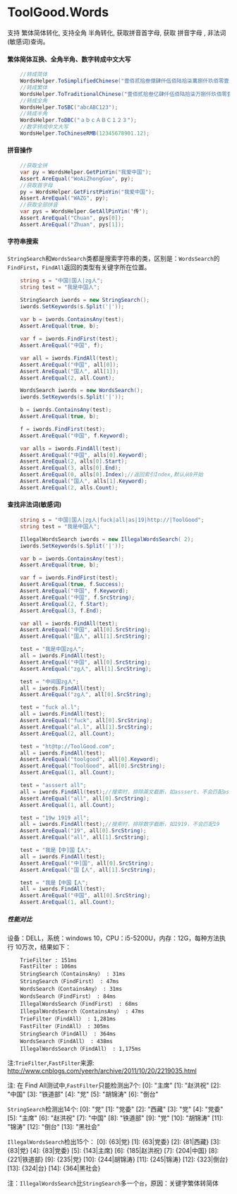 ToolGood.Words
==================
支持 繁体简体转化, 支持全角 半角转化, 获取拼音首字母, 获取 拼音字母 , 非法词(敏感词)查询。


#### 繁体简体互换、全角半角、数字转成中文大写

``` csharp
    //转成简体
    WordsHelper.ToSimplifiedChinese("壹佰贰拾叁億肆仟伍佰陆拾柒萬捌仟玖佰零壹元壹角贰分");
    //转成繁体
    WordsHelper.ToTraditionalChinese("壹佰贰拾叁亿肆仟伍佰陆拾柒万捌仟玖佰零壹元壹角贰分");
    //转成全角
    WordsHelper.ToSBC("abcABC123");
    //转成半角
    WordsHelper.ToDBC("ａｂｃＡＢＣ１２３");
    //数字转成中文大写
    WordsHelper.ToChineseRMB(12345678901.12);
``` 

#### 拼音操作

``` csharp
    //获取全拼
    var py = WordsHelper.GetPinYin("我爱中国");
    Assert.AreEqual("WoAiZhongGuo", py);
    //获取首字母
    py = WordsHelper.GetFirstPinYin("我爱中国");
    Assert.AreEqual("WAZG", py);
    //获取全部拼音
    var pys = WordsHelper.GetAllPinYin('传');
    Assert.AreEqual("Chuan", pys[0]);
    Assert.AreEqual("Zhuan", pys[1]);
``` 

#### 字符串搜索
`StringSearch`和`WordsSearch`类都是搜索字符串的类，区别是：`WordsSearch`的`FindFirst`，`FindAll`返回的类型有关键字所在位置。


``` csharp
    string s = "中国|国人|zg人";
    string test = "我是中国人";

    StringSearch iwords = new StringSearch();
    iwords.SetKeywords(s.Split('|'));
    
    var b = iwords.ContainsAny(test);
    Assert.AreEqual(true, b);

    var f = iwords.FindFirst(test);
    Assert.AreEqual("中国", f);

    var all = iwords.FindAll(test);
    Assert.AreEqual("中国", all[0]);
    Assert.AreEqual("国人", all[1]);
    Assert.AreEqual(2, all.Count);

    WordsSearch iwords = new WordsSearch();
    iwords.SetKeywords(s.Split('|'));

    b = iwords.ContainsAny(test);
    Assert.AreEqual(true, b);

    f = iwords.FindFirst(test);
    Assert.AreEqual("中国", f.Keyword);

    var alls = iwords.FindAll(test);
    Assert.AreEqual("中国", alls[0].Keyword);
    Assert.AreEqual(2, alls[0].Start);
    Assert.AreEqual(3, alls[0].End);
    Assert.AreEqual(0, alls[0].Index);//返回索引Index,默认从0开始
    Assert.AreEqual("国人", alls[1].Keyword);
    Assert.AreEqual(2, alls.Count);
``` 

#### 查找非法词(敏感词)

``` csharp
    string s = "中国|国人|zg人|fuck|all|as|19|http://|ToolGood";
    string test = "我是中国人";

    IllegalWordsSearch iwords = new IllegalWordsSearch( 2);
    iwords.SetKeywords(s.Split('|'));

    var b = iwords.ContainsAny(test);
    Assert.AreEqual(true, b);

    var f = iwords.FindFirst(test);
    Assert.AreEqual(true, f.Success);
    Assert.AreEqual("中国", f.Keyword);
    Assert.AreEqual("中国", f.SrcString);
    Assert.AreEqual(2, f.Start);
    Assert.AreEqual(3, f.End);

    var all = iwords.FindAll(test);
    Assert.AreEqual("中国", all[0].SrcString);
    Assert.AreEqual("国人", all[1].SrcString);

    test = "我是中国zg人";
    all = iwords.FindAll(test);
    Assert.AreEqual("中国", all[0].SrcString);
    Assert.AreEqual("zg人", all[1].SrcString);

    test = "中间国zg人";
    all = iwords.FindAll(test);
    Assert.AreEqual("zg人", all[0].SrcString);

    test = "fuck al.l";
    all = iwords.FindAll(test);
    Assert.AreEqual("fuck", all[0].SrcString);
    Assert.AreEqual("al.l", all[1].SrcString);
    Assert.AreEqual(2, all.Count);

    test = "ht@tp://ToolGood.com";
    all = iwords.FindAll(test);
    Assert.AreEqual("toolgood", all[0].Keyword);
    Assert.AreEqual("ToolGood", all[0].SrcString);
    Assert.AreEqual(1, all.Count);

    test = "asssert all";
    all = iwords.FindAll(test);//搜索时，排除英文截断，如asssert，不会匹配as
    Assert.AreEqual("all", all[0].SrcString);
    Assert.AreEqual(1, all.Count);

    test = "19w 1919 all";
    all = iwords.FindAll(test);//搜索时，排除数字截断，如1919，不会匹配19
    Assert.AreEqual("19", all[0].SrcString);
    Assert.AreEqual("all", all[1].SrcString);

    test = "我是【中]国【人";
    all = iwords.FindAll(test);
    Assert.AreEqual("中]国", all[0].SrcString);
    Assert.AreEqual("国【人", all[1].SrcString);

    test = "我是【中国【人";
    all = iwords.FindAll(test);
    Assert.AreEqual("中国", all[0].SrcString);
    Assert.AreEqual(1, all.Count);
```

##### 性能对比
设备：DELL，系统：windows 10，CPU：i5-5200U，内存：12G，每种方法执行 10万次，结果如下：
```
    TrieFilter : 151ms
    FastFilter : 106ms
    StringSearch（ContainsAny） : 31ms
    StringSearch（FindFirst） : 47ms
    WordsSearch（ContainsAny） : 31ms
    WordsSearch（FindFirst） : 84ms
    IllegalWordsSearch（FindFirst） : 68ms
    IllegalWordsSearch（ContainsAny） : 47ms
    TrieFilter（FindAll） : 1,281ms
    FastFilter（FindAll） : 305ms
    StringSearch（FindAll） : 364ms
    WordsSearch（FindAll） : 438ms
    IllegalWordsSearch（FindAll） : 1,175ms
```


注:`TrieFilter`,`FastFilter`来源: http://www.cnblogs.com/yeerh/archive/2011/10/20/2219035.html

注: 在 Find All测试中,`FastFilter`只能检测出7个:
    [0]: "主席"
    [1]: "赵洪祝"
    [2]: "中国"
    [3]: "铁道部"
    [4]: "党"
    [5]: "胡锦涛"
    [6]: "倒台"

`StringSearch`检测出14个:
    [0]: "党"
    [1]: "党委"
    [2]: "西藏"
    [3]: "党"
    [4]: "党委"
    [5]: "主席"
    [6]: "赵洪祝"
    [7]: "中国"
    [8]: "铁道部"
    [9]: "党"
    [10]: "胡锦涛"
    [11]: "锦涛"
    [12]: "倒台"
    [13]: "黑社会"

`IllegalWordsSearch`检出15个：
    [0]: {63|党}
    [1]: {63|党委}
    [2]: {81|西藏}
    [3]: {83|党}
    [4]: {83|党委}
    [5]: {143|主席}
    [6]: {185|赵洪祝}
    [7]: {204|中国}
    [8]: {221|铁道部}
    [9]: {235|党}
    [10]: {244|胡锦涛}
    [11]: {245|锦涛}
    [12]: {323|倒台}
    [13]: {324|台}
    [14]: {364|黑社会}

注：`IllegalWordsSearch`比`StringSearch`多一个`台`，原因：关键字繁体转简体
